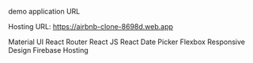 demo application URL

Hosting URL: https://airbnb-clone-8698d.web.app

Material UI
React Router
React JS
React Date Picker
Flexbox
Responsive Design
Firebase Hosting
